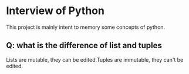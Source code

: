# Interview of Python

This project is mainly intent to memory some concepts of python.

## Q: what is the difference of list and tuples

Lists are mutable, they can be edited.Tuples are immutable, they can't be edited.
